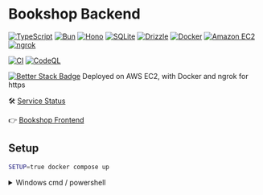 # Bookshop Backend

[![TypeScript](https://img.shields.io/badge/TypeScript-3178C6?logo=typescript&logoColor=fff)](https://www.typescriptlang.org/)
[![Bun](https://img.shields.io/badge/Bun-000?logo=bun)](https://bun.sh/)
[![Hono](https://img.shields.io/badge/Hono-E36002?logo=hono&logoColor=fff)](https://hono.dev/)
[![SQLite](https://img.shields.io/badge/SQLite-003B57?logo=sqlite)](https://www.sqlite.org/)
[![Drizzle](https://img.shields.io/badge/Drizzle-C5F74F?logo=drizzle&logoColor=000)](https://orm.drizzle.team/)
[![Docker](https://img.shields.io/badge/Docker-2496ED?logo=docker&logoColor=fff)](https://www.docker.com/)
[![Amazon EC2](https://img.shields.io/badge/EC2-FF9900?logo=amazonec2&logoColor=fff)](https://aws.amazon.com/ec2/)
[![ngrok](https://img.shields.io/badge/ngrok-1F1E37?logo=ngrok)](https://ngrok.com/)

[![CI](https://github.com/attila-huszar/bookshop-server/actions/workflows/bun.yml/badge.svg)](https://github.com/attila-huszar/bookshop-server/actions/workflows/bun.yml)
[![CodeQL](https://github.com/attila-huszar/bookshop-server/actions/workflows/github-code-scanning/codeql/badge.svg)](https://github.com/attila-huszar/bookshop-server/actions/workflows/github-code-scanning/codeql)

[![Better Stack Badge](https://uptime.betterstack.com/status-badges/v2/monitor/1vrpa.svg)](https://uptime.betterstack.com/?utm_source=status_badge)
Deployed on AWS EC2, with Docker and ngrok for https

🛠️ [Service Status](https://bookshop.betteruptime.com/)

👉 [Bookshop Frontend](https://github.com/attila-huszar/bookshop-client)

## Setup

```sh
SETUP=true docker compose up
```

<details>
<summary>Windows cmd / powershell</summary>

```cmd
set SETUP=true && docker compose up
```

```powershell
$env:SETUP = "true"; docker compose up
```

</details>
